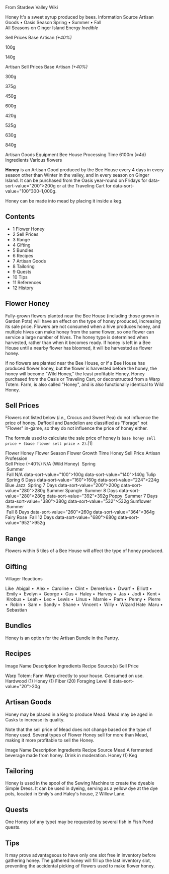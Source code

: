 From Stardew Valley Wiki

Honey It's a sweet syrup produced by bees. Information Source Artisan Goods • Oasis Season Spring • Summer • Fall  
All Seasons on Ginger Island Energy *Inedible*

Sell Prices Base Artisan *(+40%)*

100g

140g

Artisan Sell Prices Base Artisan *(+40%)*

300g

375g

450g

600g

420g

525g

630g

840g

Artisan Goods Equipment Bee House Processing Time 6100m (≈4d) Ingredients Various flowers

**Honey** is an Artisan Good produced by the Bee House every 4 days in every season other than Winter in the valley, and in every season on Ginger Island. It can be purchased from the Oasis year-round on Fridays for data-sort-value="200"&gt;200g or at the Traveling Cart for data-sort-value="100"300–1,000g.

Honey can be made into mead by placing it inside a keg.

## Contents

- 1 Flower Honey
- 2 Sell Prices
- 3 Range
- 4 Gifting
- 5 Bundles
- 6 Recipes
- 7 Artisan Goods
- 8 Tailoring
- 9 Quests
- 10 Tips
- 11 References
- 12 History

## Flower Honey

Fully-grown flowers planted near the Bee House (including those grown in Garden Pots) will have an effect on the type of honey produced, increasing its sale price. Flowers are not consumed when a hive produces honey, and multiple hives can make honey from the same flower, so one flower can service a large number of hives. The honey type is determined when harvested, rather than when it becomes ready. If honey is left in a Bee House until a nearby flower has bloomed, it will be harvested as flower honey.

If no flowers are planted near the Bee House, or if a Bee House has produced flower honey, but the flower is harvested before the honey, the honey will become "Wild Honey," the least profitable Honey. Honey purchased from the Oasis or Traveling Cart, or deconstructed from a Warp Totem: Farm, is also called "Honey", and is also functionally identical to Wild Honey.

## Sell Prices

Flowers not listed below (*i.e.,* Crocus and Sweet Pea) do not influence the price of honey. Daffodil and Dandelion are classified as "Forage" not "Flower" in-game, so they do not influence the price of honey either.

The formula used to calculate the sale price of honey is `base honey sell price + (base flower sell price × 2)`.\[1]

Flower Honey Flower Season Flower Growth Time Honey Sell Price Artisan Profession  
Sell Price (+40%) N/A (Wild Honey)  Spring  
 Summer  
 Fall N/A data-sort-value="100"&gt;100g data-sort-value="140"&gt;140g Tulip  Spring 6 Days data-sort-value="160"&gt;160g data-sort-value="224"&gt;224g Blue Jazz  Spring 7 Days data-sort-value="200"&gt;200g data-sort-value="280"&gt;280g Summer Spangle  Summer 8 Days data-sort-value="280"&gt;280g data-sort-value="392"&gt;392g Poppy  Summer 7 Days data-sort-value="380"&gt;380g data-sort-value="532"&gt;532g Sunflower  Summer  
 Fall 8 Days data-sort-value="260"&gt;260g data-sort-value="364"&gt;364g Fairy Rose  Fall 12 Days data-sort-value="680"&gt;680g data-sort-value="952"&gt;952g

## Range

Flowers within 5 tiles of a Bee House will affect the type of honey produced.

## Gifting

Villager Reactions

Like  Abigail •  Alex •  Caroline •  Clint •  Demetrius •  Dwarf •  Elliott •  Emily •  Evelyn •  George •  Gus •  Haley •  Harvey •  Jas •  Jodi •  Kent •  Krobus •  Leah •  Leo •  Lewis •  Linus •  Marnie •  Pam •  Penny •  Pierre •  Robin •  Sam •  Sandy •  Shane •  Vincent •  Willy •  Wizard Hate  Maru •  Sebastian

## Bundles

Honey is an option for the Artisan Bundle in the Pantry.

## Recipes

Image Name Description Ingredients Recipe Source(s) Sell Price

Warp Totem: Farm Warp directly to your house. Consumed on use. Hardwood (1) Honey (1) Fiber (20) Foraging Level 8 data-sort-value="20"&gt;20g

## Artisan Goods

Honey may be placed in a Keg to produce Mead. Mead may be aged in Casks to increase its quality.

Note that the sell price of Mead does not change based on the type of Honey used. Several types of Flower Honey sell for more than Mead, making it more profitable to sell the Honey.

Image Name Description Ingredients Recipe Source Mead A fermented beverage made from honey. Drink in moderation. Honey (1) Keg

## Tailoring

Honey is used in the spool of the Sewing Machine to create the dyeable Simple Dress. It can be used in dyeing, serving as a yellow dye at the dye pots, located in Emily's and Haley's house, 2 Willow Lane.

## Quests

One Honey (of any type) may be requested by several fish in Fish Pond quests.

## Tips

It may prove advantageous to have only one slot free in inventory before gathering honey. The gathered honey will fill up the last inventory slot, preventing the accidental picking of flowers used to make flower honey.